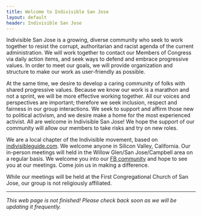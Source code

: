 ```yaml
---
title: Welcome to Indivisible San Jose
layout: default
header: Indivisible San Jose
---
```


Indivisible San Jose is a growing, diverse community who seek to work together to resist the corrupt, authoritarian and racist agenda of the current administration. We will work together to contact our Members of Congress via daily action items, and seek ways to defend and embrace progressive values. In order to meet our goals, we will provide organization and structure to make our work as user-friendly as possible.

At the same time, we desire to develop a caring community of folks with shared progressive values. Because we know our work is a marathon and not a sprint, we will be more effective working together. All our voices and perspectives are important; therefore we seek inclusion, respect and fairness in our group interactions. We seek to support and affirm those new to political activism, and we desire make a home for the most experienced activist. All are welcome in Indivisible San Jose! We hope the support of our community will allow our members to take risks and try on new roles.

We are a local chapter of the Indivisible movement, based on [indivisibleguide.com](https://www.indivisibleguide.com/). We welcome anyone in Silicon Valley, California. Our in-person meetings will held in the Willow Glen/San Jose/Campbell area on a regular basis. We welcome you into our [FB community](http://www.facebook.com/groups/indivisiblesanjose) and hope to see you at our meetings. Come join us in making a difference.

While our meetings will be held at the First Congregational Church of San Jose, our group is not religiously affiliated.

---

*This web page is not finished!  Please check back soon as we will be updating it frequently.*
